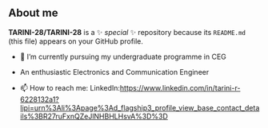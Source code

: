 ## About me


**TARINI-28/TARINI-28** is a ✨ _special_ ✨ repository because its `README.md` (this file) appears on your GitHub profile.

- 🌱 I’m currently pursuing my undergraduate programme in CEG

- An enthusiastic Electronics and Communication Engineer

- 📫 How to reach me: LinkedIn:https://www.linkedin.com/in/tarini-r-6228132a1?lipi=urn%3Ali%3Apage%3Ad_flagship3_profile_view_base_contact_details%3BR27ruFxnQZeJlNHBHLHsvA%3D%3D
